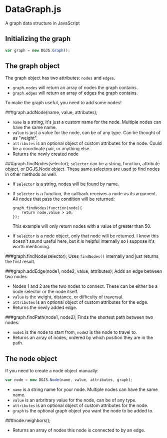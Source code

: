 DataGraph.js
============

A graph data structure in JavaScript

Initializing the graph
----------------------

```javascript
var graph = new DGJS.Graph();
```


The graph object
----------------

The graph object has two attributes: `nodes` and `edges`.
- `graph.nodes` will return an array of nodes the graph contains.
- `graph.edges` will return an array of edges the graph contains.


To make the graph useful, you need to add some nodes!

###graph.addNode(name, value, attributes);
- `name` is a string, it's just a custom name for the node. Multiple nodes can have the same name.
- `value` is just a value for the node, can be of any type. Can be thought of as "weight".
- `attributes` is an optional object of custom attributes for the node. Could be a coordinate pair, or anything else.
- Returns the newly created node


###graph.findNodes(selector);
`selector` can be a string, function, attribute object, or DGJS.Node object. These same selectors are used to find nodes in other methods as well.

- If `selector` is a string, nodes will be found by name.
- If `selector` is a function, the callback receives a node as its argument. All nodes that pass the condition will be returned:

    ```
    graph.findNodes(function(node){
        return node.value > 50;
    });
    ```
    
    This example will only return nodes with a value of greater than 50.
- If `selector` is a node object, only that node will be returned. I know this doesn't sound useful here, but it is helpful internally so I suppose it's worth mentioning.

###graph.findNode(selector);
Uses `findNodes()` internally and just returns the first result.

###graph.addEdge(node1, node2, value, attributes);
Adds an edge between two nodes
- Nodes 1 and 2 are the two nodes to connect. These can be either be a node selector or the node itself.
- `value` is the weight, distance, or difficulty of traversal.
- `attributes` is an optional object of custom attributes for the edge.
- Returns the newly added edge.

###graph.findPath(node1, node2);
Finds the shortest path between two nodes.
- `node1` is the node to start from, `node2` is the node to travel to.
- Returns an array of nodes, ordered by which position they are in the path.


The node object
---------------

If you need to create a node object manually:

```javascript
var node = new DGJS.Node(name, value, attributes, graph);
```

- `name` is a string name for your node. Multiple nodes can have the same name.
- `value` is an arbritrary value for the node, can be of any type.
- `attributes` is an optional object of custom attributes for the node.
- `graph` is the optional graph object you want the node to be added to. 

###node.neighbors();
- Returns an array of nodes this node is connected to by an edge.
